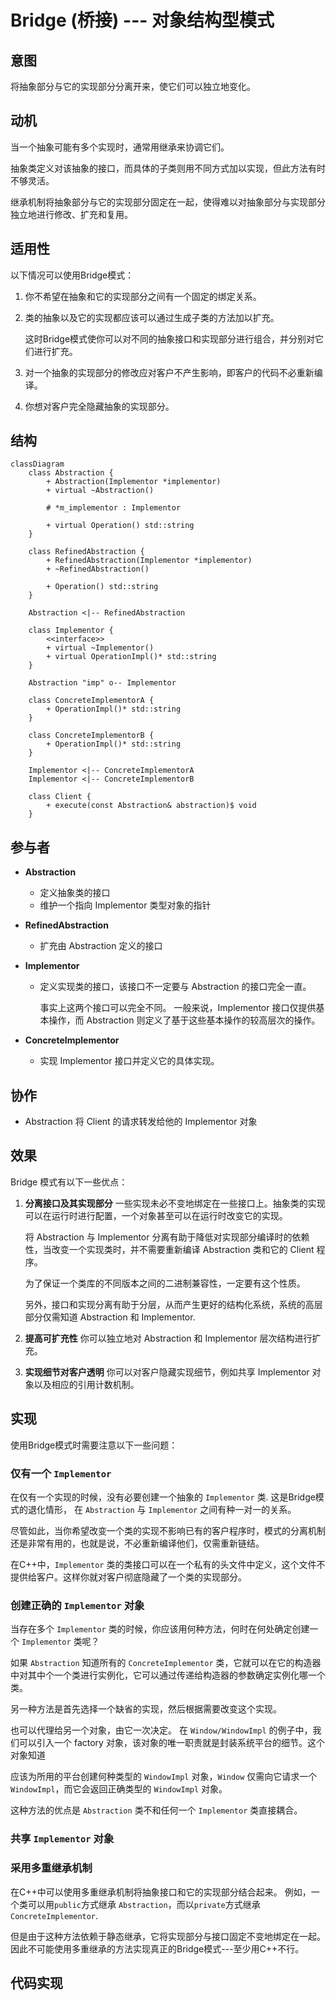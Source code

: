 # Bridge (桥接) --- 对象结构型模式

## 意图

将抽象部分与它的实现部分分离开来，使它们可以独立地变化。


## 动机

当一个抽象可能有多个实现时，通常用继承来协调它们。

抽象类定义对该抽象的接口，而具体的子类则用不同方式加以实现，但此方法有时不够灵活。

继承机制将抽象部分与它的实现部分固定在一起，使得难以对抽象部分与实现部分独立地进行修改、扩充和复用。

## 适用性

以下情况可以使用Bridge模式：

1. 你不希望在抽象和它的实现部分之间有一个固定的绑定关系。

2. 类的抽象以及它的实现都应该可以通过生成子类的方法加以扩充。

    这时Bridge模式使你可以对不同的抽象接口和实现部分进行组合，并分别对它们进行扩充。

3. 对一个抽象的实现部分的修改应对客户不产生影响，即客户的代码不必重新编译。

4. 你想对客户完全隐藏抽象的实现部分。

## 结构

```mermaid
classDiagram
    class Abstraction {
        + Abstraction(Implementor *implementor)
        + virtual ~Abstraction()

        # *m_implementor : Implementor

        + virtual Operation() std::string
    }

    class RefinedAbstraction {
        + RefinedAbstraction(Implementor *implementor)
        + ~RefinedAbstraction()

        + Operation() std::string
    }

    Abstraction <|-- RefinedAbstraction

    class Implementor {
        <<interface>>
        + virtual ~Implementor()
        + virtual OperationImpl()* std::string
    }

    Abstraction "imp" o-- Implementor

    class ConcreteImplementorA {
        + OperationImpl()* std::string
    }

    class ConcreteImplementorB {
        + OperationImpl()* std::string
    }

    Implementor <|-- ConcreteImplementorA
    Implementor <|-- ConcreteImplementorB

    class Client {
        + execute(const Abstraction& abstraction)$ void
    }
```

## 参与者

- **Abstraction** 
    - 定义抽象类的接口
    - 维护一个指向 Implementor 类型对象的指针

- **RefinedAbstraction**
    - 扩充由 Abstraction 定义的接口

- **Implementor**
    - 定义实现类的接口，该接口不一定要与 Abstraction 的接口完全一直。

        事实上这两个接口可以完全不同。 一般来说，Implementor 接口仅提供基本操作，而 Abstraction 则定义了基于这些基本操作的较高层次的操作。

- **ConcreteImplementor**
    - 实现 Implementor 接口并定义它的具体实现。

## 协作

- Abstraction 将 Client 的请求转发给他的 Implementor 对象

## 效果

Bridge 模式有以下一些优点：

1. **分离接口及其实现部分** 一些实现未必不变地绑定在一些接口上。抽象类的实现可以在运行时进行配置，一个对象甚至可以在运行时改变它的实现。

    将 Abstraction 与 Implementor 分离有助于降低对实现部分编译时的依赖性，当改变一个实现类时，并不需要重新编译 Abstraction 类和它的 Client 程序。

    为了保证一个类库的不同版本之间的二进制兼容性，一定要有这个性质。

    另外，接口和实现分离有助于分层，从而产生更好的结构化系统，系统的高层部分仅需知道 Abstraction 和 Implementor.

2. **提高可扩充性** 你可以独立地对 Abstraction 和 Implementor 层次结构进行扩充。

3. **实现细节对客户透明** 你可以对客户隐藏实现细节，例如共享 Implementor 对象以及相应的引用计数机制。

## 实现

使用Bridge模式时需要注意以下一些问题：

### 仅有一个 `Implementor`

在仅有一个实现的时候，没有必要创建一个抽象的 `Implementor` 类. 这是Bridge模式的退化情形， 在 `Abstraction` 与 `Implementor` 之间有种一对一的关系。

尽管如此，当你希望改变一个类的实现不影响已有的客户程序时，模式的分离机制还是非常有用的，也就是说，不必重新编译他们，仅需重新链结。

在C++中，`Implementor` 类的类接口可以在一个私有的头文件中定义，这个文件不提供给客户。这样你就对客户彻底隐藏了一个类的实现部分。

### 创建正确的 `Implementor` 对象

当存在多个 `Implementor` 类的时候，你应该用何种方法，何时在何处确定创建一个 `Implementor` 类呢？

如果 `Abstraction` 知道所有的 `ConcreteImplementor` 类，它就可以在它的构造器中对其中个一个类进行实例化，它可以通过传递给构造器的参数确定实例化哪一个类。

另一种方法是首先选择一个缺省的实现，然后根据需要改变这个实现。

也可以代理给另一个对象，由它一次决定。 在 `Window/WindowImpl` 的例子中，我们可以引入一个 factory 对象，该对象的唯一职责就是封装系统平台的细节。这个对象知道

应该为所用的平台创建何种类型的 `WindowImpl` 对象，`Window` 仅需向它请求一个 `WindowImpl`，而它会返回正确类型的 `WindowImpl` 对象。

这种方法的优点是 `Abstraction` 类不和任何一个 `Implementor` 类直接耦合。

### 共享 `Implementor` 对象

### 采用多重继承机制

在C++中可以使用多重继承机制将抽象接口和它的实现部分结合起来。 例如，一个类可以用`public`方式继承 `Abstraction`，而以`private`方式继承 `ConcreteImplementor`.

但是由于这种方法依赖于静态继承，它将实现部分与接口固定不变地绑定在一起。 因此不可能使用多重继承的方法实现真正的Bridge模式---至少用C++不行。

## 代码实现